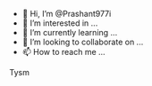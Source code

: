 - 👋 Hi, I’m @Prashant977i
- 👀 I’m interested in ...
- 🌱 I’m currently learning ...
- 💞️ I’m looking to collaborate on ...
- 📫 How to reach me ...

<!---
Prashant977i/Prashant977i is a ✨ special ✨ repository because its `README.md` (this file) appears on your GitHub profile.
You can click the Preview link to take a look at your changes.
--->Tysm
